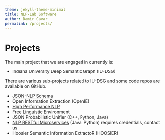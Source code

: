 ```yaml
---
theme: jekyll-theme-minimal
title: NLP-Lab Software
author: Damir Cavar
permalink: /projects/
---
```


# Projects

The main project that we are engaged in currently is:

- Indiana University Deep Semantic Graph (IU-DSG)

There are various sub-projects related to IU-DSG and some code repos are available on GitHub.

- [JSON-NLP Schema](https://github.com/dcavar/JSON-NLP)
- Open Information Extraction (OpenIE)
- [High Performance NLP](http://hpnlp.org/)
- Free Linguistic Environment
- JSON Probabilistic Unifier (C++, Python, Java)
- [NLP RESTful Microservices](https://api.linguistic.technology/) (Java, Python) requires credentials, contact us
- Hoosier Semantic Information ExtractoR (HOOSIER)
